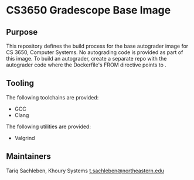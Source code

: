 # CS3650 Gradescope Base Image
## Purpose
This repository defines the build process for the base autograder image for CS 3650, Computer Systems.
No autograding code is provided as part of this image.
To build an autograder, create a separate repo with the autograder code where the Dockerfile's FROM directive points to <insert chosen name here>. 

## Tooling
The following toolchains are provided:
 - GCC
 - Clang

The following utilities are provided:
 - Valgrind

## Maintainers
Tariq Sachleben, Khoury Systems <t.sachleben@northeastern.edu>
